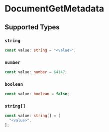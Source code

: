 # DocumentGetMetadata


## Supported Types

### `string`

```typescript
const value: string = "<value>";
```

### `number`

```typescript
const value: number = 64147;
```

### `boolean`

```typescript
const value: boolean = false;
```

### `string[]`

```typescript
const value: string[] = [
  "<value>",
];
```

